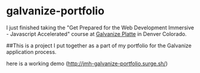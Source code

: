 # galvanize-portfolio



I just finished taking the "Get Prepared for the Web Development Immersive - Javascript Accelerated" course at [Galvanize Platte](https://www.galvanize.com/denver-platte/campus "Galvanize Platte 1644 Platte St. Denver, Co. 80202") in Denver Colorado.

##This is a project I put together as a part of my portfolio for the Galvanize application process.

here is a working demo
(http://jmh-galvanize-portfolio.surge.sh/)

